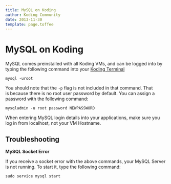 ```yaml
---
title: MySQL on Koding
author: Koding Community
date: 2013-11-30
template: page.toffee
---
```


# MySQL on Koding

MySQL comes preinstalled with all Koding VMs, and can be logged into by typing the following command into your [Koding Terminal](http://koding.com/Terminal)
    
    
    mysql -uroot

You should note that the `-p` flag is not included in that command. That is because there is no root user password by default. You can assign a password with the following command:
    
    
    mysqladmin -u root password NEWPASSWORD

When entering MySQL login details into your applications, make sure you log in from localhost, not your VM Hostname.

## Troubleshooting

**MySQL Socket Error**

If you receive a socket error with the above commands, your MySQL Server is not running. To start it, type the following command:
    
    
    sudo service mysql start
